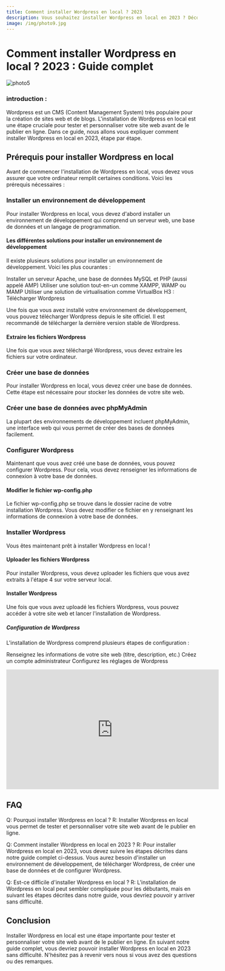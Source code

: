 ```yaml
---
title: Comment installer Wordpress en local ? 2023
description: Vous souhaitez installer Wordpress en local en 2023 ? Découvrez notre guide complet pour installer Wordpress sur votre ordinateur et créer votre site web en toute simplicité.
image: /img/photo9.jpg
---
```


# Comment installer Wordpress en local ? 2023 : Guide complet

![photo5](/img/photo9.jpg)

### introduction :

Wordpress est un CMS (Content Management System) très populaire pour la création de sites web et de blogs. L'installation de Wordpress en local est une étape cruciale pour tester et personnaliser votre site web avant de le publier en ligne. Dans ce guide, nous allons vous expliquer comment installer Wordpress en local en 2023, étape par étape.

## Prérequis pour installer Wordpress en local

Avant de commencer l'installation de Wordpress en local, vous devez vous assurer que votre ordinateur remplit certaines conditions. Voici les prérequis nécessaires :

### Installer un environnement de développement

Pour installer Wordpress en local, vous devez d'abord installer un environnement de développement qui comprend un serveur web, une base de données et un langage de programmation.

#### Les différentes solutions pour installer un environnement de développement

Il existe plusieurs solutions pour installer un environnement de développement. Voici les plus courantes :

Installer un serveur Apache, une base de données MySQL et PHP (aussi appelé AMP)
Utiliser une solution tout-en-un comme XAMPP, WAMP ou MAMP
Utiliser une solution de virtualisation comme VirtualBox
H3 : Télécharger Wordpress

Une fois que vous avez installé votre environnement de développement, vous pouvez télécharger Wordpress depuis le site officiel. Il est recommandé de télécharger la dernière version stable de Wordpress.

#### Extraire les fichiers Wordpress

Une fois que vous avez téléchargé Wordpress, vous devez extraire les fichiers sur votre ordinateur.

### Créer une base de données

Pour installer Wordpress en local, vous devez créer une base de données. Cette étape est nécessaire pour stocker les données de votre site web.

### Créer une base de données avec phpMyAdmin

La plupart des environnements de développement incluent phpMyAdmin, une interface web qui vous permet de créer des bases de données facilement.

### Configurer Wordpress

Maintenant que vous avez créé une base de données, vous pouvez configurer Wordpress. Pour cela, vous devez renseigner les informations de connexion à votre base de données.

#### Modifier le fichier wp-config.php

Le fichier wp-config.php se trouve dans le dossier racine de votre installation Wordpress. Vous devez modifier ce fichier en y renseignant les informations de connexion à votre base de données.

### Installer Wordpress

Vous êtes maintenant prêt à installer Wordpress en local !

#### Uploader les fichiers Wordpress

Pour installer Wordpress, vous devez uploader les fichiers que vous avez extraits à l'étape 4 sur votre serveur local.

#### Installer Wordpress

Une fois que vous avez uploadé les fichiers Wordpress, vous pouvez accéder à votre site web et lancer l'installation de Wordpress.

##### Configuration de Wordpress

L'installation de Wordpress comprend plusieurs étapes de configuration :

Renseignez les informations de votre site web (titre, description, etc.)
Créez un compte administrateur
Configurez les réglages de Wordpress

<iframe width="560" height="315" src="https://www.youtube.com/embed/YXsdWHr93n4" title="YouTube video player" frameborder="0" allow="accelerometer; autoplay; clipboard-write; encrypted-media; gyroscope; picture-in-picture; web-share" allowfullscreen></iframe>

## FAQ

Q: Pourquoi installer Wordpress en local ?
R: Installer Wordpress en local vous permet de tester et personnaliser votre site web avant de le publier en ligne.


Q: Comment installer Wordpress en local en 2023 ?
R: Pour installer Wordpress en local en 2023, vous devez suivre les étapes décrites dans notre guide complet ci-dessus. Vous aurez besoin d'installer un environnement de développement, de télécharger Wordpress, de créer une base de données et de configurer Wordpress.

Q: Est-ce difficile d'installer Wordpress en local ?
R: L'installation de Wordpress en local peut sembler compliquée pour les débutants, mais en suivant les étapes décrites dans notre guide, vous devriez pouvoir y arriver sans difficulté.

## Conclusion

Installer Wordpress en local est une étape importante pour tester et personnaliser votre site web avant de le publier en ligne. En suivant notre guide complet, vous devriez pouvoir installer Wordpress en local en 2023 sans difficulté. N'hésitez pas à revenir vers nous si vous avez des questions ou des remarques.